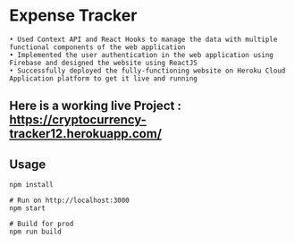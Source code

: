 # Expense Tracker
 ```
• Used Context API and React Hooks to manage the data with multiple functional components of the web application
• Implemented the user authentication in the web application using Firebase and designed the website using ReactJS
• Successfully deployed the fully-functioning website on Heroku Cloud Application platform to get it live and running
```
## Here is a working live Project : https://cryptocurrency-tracker12.herokuapp.com/
## Usage
```
npm install

# Run on http://localhost:3000
npm start

# Build for prod
npm run build
```


